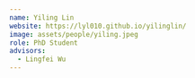 ```yaml
---
name: Yiling Lin
website: https://lyl010.github.io/yilinglin/
image: assets/people/yiling.jpeg
role: PhD Student
advisors:
  - Lingfei Wu
---
```

